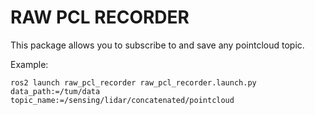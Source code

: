 # RAW PCL RECORDER

This package allows you to subscribe to and save any pointcloud topic. 

Example:
```
ros2 launch raw_pcl_recorder raw_pcl_recorder.launch.py data_path:=/tum/data topic_name:=/sensing/lidar/concatenated/pointcloud
```